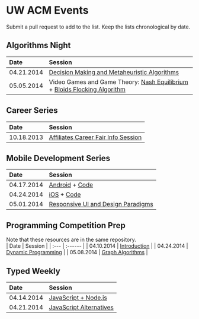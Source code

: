 UW ACM Events 
=============
Submit a pull request to add to the list. Keep the lists chronological by date.  

## Algorithms Night
| Date | Session |
| :--- | :------ |
| 04.21.2014 | [Decision Making and Metaheuristic Algorithms](https://drive.google.com/file/d/0BxBq3eRbZAvEVGRLTDBJNi1OUEE/) |
| 05.05.2014 | Video Games and Game Theory: [Nash Equilibrium](https://onedrive.live.com/view.aspx?resid=AFA68ACFE7AA2E62!8197&ithint=file%2c.pptx&app=PowerPoint&authkey=!APDyYcOZnnjAbD8) + [Bloids Flocking Algorithm](https://github.com/NattyBumppo/flockingdemo) |

## Career Series
| Date | Session |
| :--- | :------ |
| 10.18.2013 | [Affiliates Career Fair Info Session]() |

## Mobile Development Series
| Date | Session |
| :--- | :------ |
| 04.17.2014 | [Android](https://docs.google.com/presentation/d/1_IwEd5I0SiiQ0Jb829b8dr5ajB7_QljR7h9py3T8T3U) + [Code](https://github.com/xamgems/acm-androidtalk) |
| 04.24.2014 | [iOS](http://amitburst.me/ios/#/) + [Code](https://github.com/amitburst/ios-demo) |
| 05.01.2014 | [Responsive UI and Design Paradigms](http://grant.github.io/Mobile-Development-Design/#/) |

## Programming Competition Prep
Note that these resources are in the same repository.  
| Date | Session |
| :--- | :------ |
| 04.10.2014 | [Introduction](https://github.com/depstein/programming-competitions) |
| 04.24.2014 | [Dynamic Programming](https://github.com/depstein/programming-competitions) |
| 05.08.2014 | [Graph Algorithms](https://github.com/depstein/programming-competitions) |

## Typed Weekly
| Date | Session |
| :--- | :------ |
| 04.14.2014 | [JavaScript + Node.js](https://github.com/grant/WeeklyTyped-Javascript---Node.js) |
| 04.21.2014 | [JavaScript Alternatives](https://github.com/grant/coffeescript-demos) |
